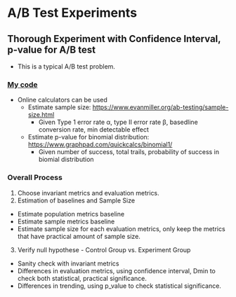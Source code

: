 # A/B Test Experiments

## Thorough Experiment with Confidence Interval, p-value for A/B test
* This is a typical A/B test problem.
### [My code][1]
* Online calculators can be used
  * Estimate sample size: https://www.evanmiller.org/ab-testing/sample-size.html
    * Given Type 1 error rate α, type II error rate β, basedline conversion rate, min detectable effect
  * Estimate p-value for binomial distribution: https://www.graphpad.com/quickcalcs/binomial1/
    * Given number of success, total trails, probability of success in biomial distribution
### Overall Process
1. Choose invariant metrics and evaluation metrics.
2. Estimation of baselines and Sample Size
  * Estimate population metrics baseline
  * Estimate sample metrics baseline
  * Estimate sample size for each evaluation metrics, only keep the metrics that have practical amount of sample size.
3. Verify null hypothese - Control Group vs. Experiment Group
  * Sanity check with invariant metrics
  * Differences in evaluation metrics, using confidence interval, Dmin to check both statistical, practical significance.
  * Differences in trending, using p_value to check statistical significance.


[1]: https://github.com/hanhanwu/Hanhan_Data_Science_Practice/blob/master/Applied_Statistics/ABTest_Experiments/detailed_ABTest_Experiment.ipynb
